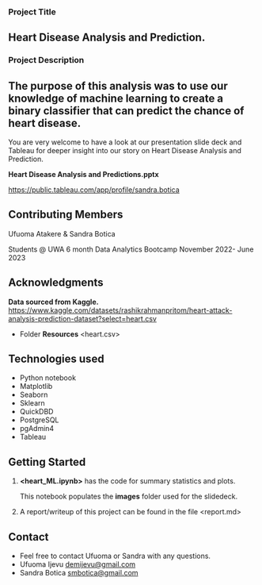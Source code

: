### Project Title 
## Heart Disease Analysis and Prediction.

### Project Description
## The purpose of this analysis was to use our knowledge of machine learning to create a binary classifier that can predict the chance of heart disease.

You are very welcome to have a look at our presentation slide deck and Tableau for deeper insight into our story on Heart Disease Analysis and Prediction.

**Heart Disease Analysis and Predictions.pptx**

https://public.tableau.com/app/profile/sandra.botica
## Contributing Members 
Ufuoma Atakere & Sandra Botica

Students @ UWA 6 month Data Analytics Bootcamp November 2022- June 2023

## Acknowledgments

**Data sourced from Kaggle.**
https://www.kaggle.com/datasets/rashikrahmanpritom/heart-attack-analysis-prediction-dataset?select=heart.csv

 - Folder **Resources** <heart.csv>
## Technologies used
 - Python notebook
 - Matplotlib
 - Seaborn
 - Sklearn
 - QuickDBD
 - PostgreSQL
 - pgAdmin4
 - Tableau

## Getting Started

 1. **<heart_ML.ipynb>**  has the code for summary statistics and plots.

    This notebook populates the **images** folder used for the slidedeck.

 2. A report/writeup of this project can be found in the file <report.md>

## Contact
 - Feel free to contact Ufuoma or Sandra with any questions.
 - Ufuoma Ijevu     demijevu@gmail.com
 - Sandra Botica    smbotica@gmail.com